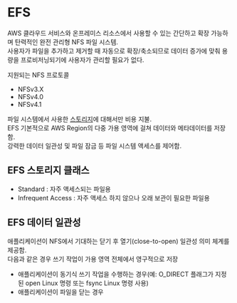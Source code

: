 # EFS
AWS 클라우드 서비스와 온프레미스 리소스에서 사용할 수 있는 간단하고 확장 가능하며 탄력적인 완전 관리형 NFS 파일 시스템.  
사용자가 파일을 추가하고 제거할 때 자동으로 확장/축소되므로 데이터 증가에 맞춰 용량을 프로비저닝되기에 사용자가 관리할 필요가 없다.  

지원되는 NFS 프로토콜
- NFSv3.X
- NFSv4.0
- NFSv4.1

파일 시스템에서 사용한 [스토리지](#EFS-스토리지-클래스)에 대해서만 비용 지불.  
EFS 기본적으로 AWS Region의 다중 가용 영역에 걸쳐 데이터와 메타데이터를 저장함.  
강력한 데이터 일관성 및 파일 잠금 등 파일 시스템 액세스를 제어함.

## EFS 스토리지 클래스
- Standard : 자주 액세스되는 파일용
- Infrequent Access : 자주 액세스 하지 않으나 오래 보관이 필요한 파일용

## EFS 데이터 일관성
애플리케이션이 NFS에서 기대하는 닫기 후 열기(close-to-open) 일관성 의미 체계를 제공함.  
다음과 같은 경우 쓰기 작업이 가용 영역 전체에서 영구적으로 저장  
- 애플리케이션이 동기식 쓰기 작업을 수행하는 경우(예: O_DIRECT 플래그가 지정된 open Linux 명령 또는 fsync Linux 명령 사용)
- 애플리케이션이 파일을 닫는 경우

